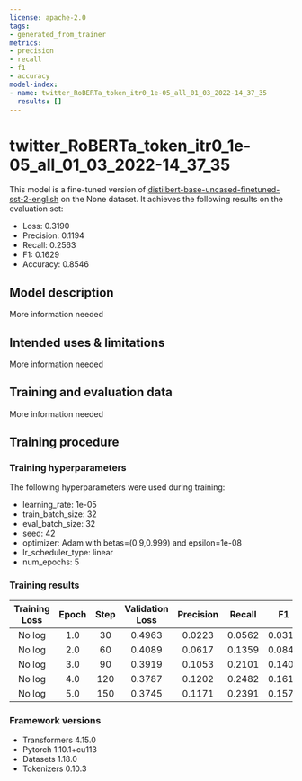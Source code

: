 ```yaml
---
license: apache-2.0
tags:
- generated_from_trainer
metrics:
- precision
- recall
- f1
- accuracy
model-index:
- name: twitter_RoBERTa_token_itr0_1e-05_all_01_03_2022-14_37_35
  results: []
---
```


<!-- This model card has been generated automatically according to the information the Trainer had access to. You
should probably proofread and complete it, then remove this comment. -->

# twitter_RoBERTa_token_itr0_1e-05_all_01_03_2022-14_37_35

This model is a fine-tuned version of [distilbert-base-uncased-finetuned-sst-2-english](https://huggingface.co/distilbert-base-uncased-finetuned-sst-2-english) on the None dataset.
It achieves the following results on the evaluation set:
- Loss: 0.3190
- Precision: 0.1194
- Recall: 0.2563
- F1: 0.1629
- Accuracy: 0.8546

## Model description

More information needed

## Intended uses & limitations

More information needed

## Training and evaluation data

More information needed

## Training procedure

### Training hyperparameters

The following hyperparameters were used during training:
- learning_rate: 1e-05
- train_batch_size: 32
- eval_batch_size: 32
- seed: 42
- optimizer: Adam with betas=(0.9,0.999) and epsilon=1e-08
- lr_scheduler_type: linear
- num_epochs: 5

### Training results

| Training Loss | Epoch | Step | Validation Loss | Precision | Recall | F1     | Accuracy |
|:-------------:|:-----:|:----:|:---------------:|:---------:|:------:|:------:|:--------:|
| No log        | 1.0   | 30   | 0.4963          | 0.0223    | 0.0562 | 0.0319 | 0.7461   |
| No log        | 2.0   | 60   | 0.4089          | 0.0617    | 0.1359 | 0.0849 | 0.8093   |
| No log        | 3.0   | 90   | 0.3919          | 0.1053    | 0.2101 | 0.1403 | 0.8219   |
| No log        | 4.0   | 120  | 0.3787          | 0.1202    | 0.2482 | 0.1619 | 0.8270   |
| No log        | 5.0   | 150  | 0.3745          | 0.1171    | 0.2391 | 0.1572 | 0.8311   |


### Framework versions

- Transformers 4.15.0
- Pytorch 1.10.1+cu113
- Datasets 1.18.0
- Tokenizers 0.10.3
